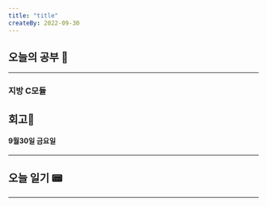 ```yaml
---
title: "title"
createBy: 2022-09-30
---
```

## 오늘의 공부 🎉
---
### 지방 C모듈

## 회고🎇
#### 9월30일 금요일
---
#### 

## 오늘 일기 📟
---
#### 
